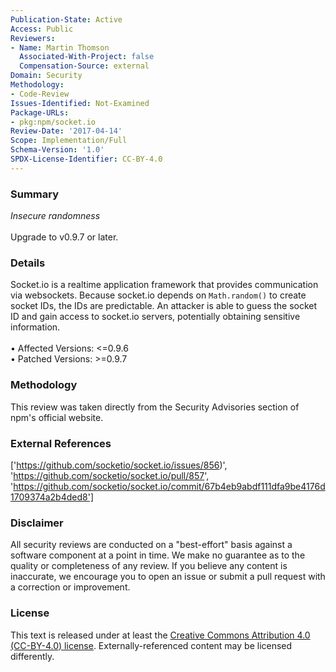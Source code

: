 ```yaml
---
Publication-State: Active
Access: Public
Reviewers:
- Name: Martin Thomson
  Associated-With-Project: false
  Compensation-Source: external
Domain: Security
Methodology:
- Code-Review
Issues-Identified: Not-Examined
Package-URLs:
- pkg:npm/socket.io
Review-Date: '2017-04-14'
Scope: Implementation/Full
Schema-Version: '1.0'
SPDX-License-Identifier: CC-BY-4.0
---
```

### Summary
*Insecure randomness*<br><br>Upgrade to v0.9.7 or later.
### Details
Socket.io is a realtime application framework that provides communication via websockets.  Because socket.io depends on `Math.random()` to create socket IDs, the IDs are predictable. An attacker is able to guess the socket ID and gain access to socket.io servers, potentially obtaining sensitive information.
<br><br>• Affected Versions: <=0.9.6
<br>• Patched Versions: >=0.9.7
### Methodology
This review was taken directly from the Security Advisories section of npm's official website.
### External References
['https://github.com/socketio/socket.io/issues/856)', 'https://github.com/socketio/socket.io/pull/857', 'https://github.com/socketio/socket.io/commit/67b4eb9abdf111dfa9be4176d1709374a2b4ded8']
### Disclaimer
All security reviews are conducted on a "best-effort" basis against a software component at a point in time. We make no guarantee as to the quality or completeness of any review. If you believe any content is inaccurate, we encourage you to open an issue or submit a pull request with a correction or improvement.
### License
This text is released under at least the [Creative Commons Attribution 4.0 (CC-BY-4.0) license](https://creativecommons.org/licenses/by/4.0/legalcode.txt). Externally-referenced content may be licensed differently.
